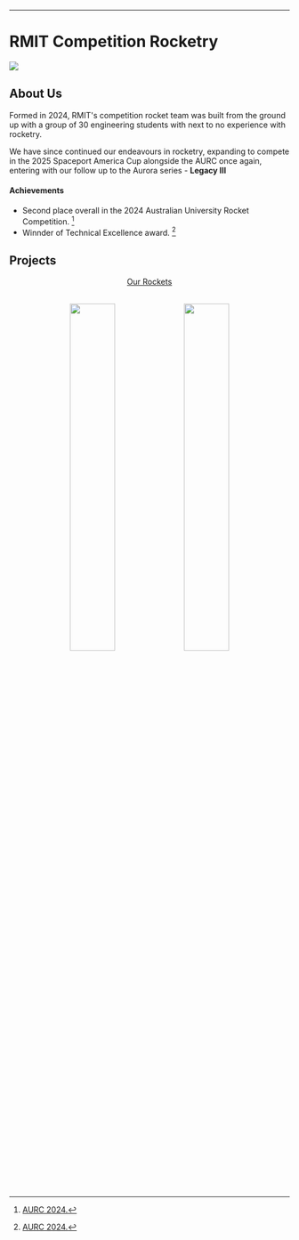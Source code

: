 ---

<!-- <div align='center'> -->
</div>  

# RMIT Competition Rocketry

<img src='https://github.com/user-attachments/assets/f2544e07-c04e-4f6d-bff9-252bebe5b097'/>
</div>

## About Us
Formed in 2024, RMIT's competition rocket team was built from the ground up with a group of 30 engineering students with next to no experience with rocketry.


We have since continued our endeavours in rocketry, expanding to compete in the 2025 Spaceport America Cup alongside the AURC once again, entering with our follow up to the Aurora series - **Legacy III**

#### Achievements
- Second place overall in the 2024 Australian University Rocket Competition. [^1]
- Winnder of Technical Excellence award. [^1]

## Projects
  
<div align='center'>
  <ins><emph></emph>Our Rockets</ins>
</div><br>

<p float='left' align='center'>
<img src='https://github.com/user-attachments/assets/1a8a24ce-f50f-44e4-a764-22cd45d28d2a' width=40%/>
<img src='https://github.com/user-attachments/assets/855c155b-fad8-413d-8dd9-f0309a905a49' width=40%/>
</p><br>

[^1]: [AURC 2024.](https://aurc.ayaa.com.au/2024-results/)

